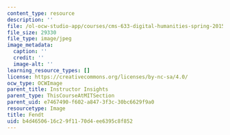 ```yaml
---
content_type: resource
description: ''
file: /ol-ocw-studio-app/courses/cms-633-digital-humanities-spring-2015/b4d4650616c29f1170d4ee6395c8f852_IMG_8833.jpg
file_size: 29330
file_type: image/jpeg
image_metadata:
  caption: ''
  credit: ''
  image-alt: ''
learning_resource_types: []
license: https://creativecommons.org/licenses/by-nc-sa/4.0/
ocw_type: OCWImage
parent_title: Instructor Insights
parent_type: ThisCourseAtMITSection
parent_uid: e7467490-f602-a847-3f3c-30bc6629f9a0
resourcetype: Image
title: Fendt
uid: b4d46506-16c2-9f11-70d4-ee6395c8f852
---
```

